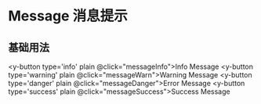 # Message 消息提示

## 基础用法

<y-button type='info' plain @click="messageInfo">Info Message</y-button>
<y-button type='warning' plain @click="messageWarn">Warning Message</y-button>
<y-button type='danger' plain @click="messageDanger">Error Message</y-button>
<y-button type='success' plain @click="messageSuccess">Success Message</y-button>

<script setup lang="ts">
import { getCurrentInstance } from "vue";
const { appContext } = getCurrentInstance();
const messageInfo = () => {
  appContext.config.globalProperties.$message.info({
    message: "<strong>This is <i>HTML</i> string</strong>",
    showClose: true,
  });
};
const messageWarn = () => {
  appContext.config.globalProperties.$message({
    type: "warning",
    message: "一条警告信息",
  });
};
const messageDanger = () => {
  appContext.config.globalProperties.$message.danger({
    message: "一个危险操作",
  });
};
const messageSuccess = () => {
  appContext.config.globalProperties.$message({
    type: "success",
    message: `
    <div style="height:100px;width:100px;background:red;">
    <div>safafas</div>
    <div style="background:green">2222</div>
    </div>
    `,
    duration: 5000,
    showClose: true,
  });
};
</script>

<style scope>
.y-button{
  margin-right:10px
}
</style>
